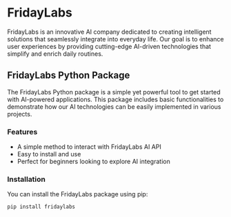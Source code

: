 # FridayLabs

FridayLabs is an innovative AI company dedicated to creating intelligent solutions that seamlessly integrate into everyday life. Our goal is to enhance user experiences by providing cutting-edge AI-driven technologies that simplify and enrich daily routines.

## FridayLabs Python Package

The FridayLabs Python package is a simple yet powerful tool to get started with AI-powered applications. This package includes basic functionalities to demonstrate how our AI technologies can be easily implemented in various projects.

### Features

- A simple method to interact with FridayLabs AI API
- Easy to install and use
- Perfect for beginners looking to explore AI integration

### Installation

You can install the FridayLabs package using pip:

```bash
pip install fridaylabs

